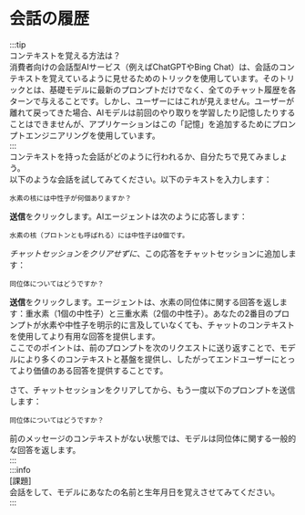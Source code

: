 # 会話の履歴  
:::tip  
コンテキストを覚える方法は？  
消費者向けの会話型AIサービス（例えばChatGPTやBing Chat）は、会話のコンテキストを覚えているように見せるためのトリックを使用しています。そのトリックとは、基礎モデルに最新のプロンプトだけでなく、全てのチャット履歴を各ターンで与えることです。しかし、ユーザーにはこれが見えません。ユーザーが離れて戻ってきた場合、AIモデルは前回のやり取りを学習したり記憶したりすることはできませんが、アプリケーションはこの「記憶」を追加するためにプロンプトエンジニアリングを使用しています。  
:::  
コンテキストを持った会話がどのように行われるか、自分たちで見てみましょう。  
以下のような会話を試してみてください。以下のテキストを入力します：  
```text title="ユーザープロンプトに入力:"  
水素の核には中性子が何個ありますか？  
```  
**送信**をクリックします。AIエージェントは次のように応答します：  
```text title="ユーザープロンプトに入力:"  
水素の核（プロトンとも呼ばれる）には中性子は0個です。  
```  
*チャットセッションをクリアせずに*、この応答をチャットセッションに追加します：  
```text title="ユーザープロンプトに入力:"  
同位体についてはどうですか？  
```  
**送信**をクリックします。エージェントは、水素の同位体に関する回答を返します：重水素（1個の中性子）と三重水素（2個の中性子）。あなたの2番目のプロンプトが水素や中性子を明示的に言及していなくても、チャットのコンテキストを使用してより有用な回答を提供します。  
ここでのポイントは、前のプロンプトを次のリクエストに送り返すことで、モデルにより多くのコンテキストと基盤を提供し、したがってエンドユーザーにとってより価値のある回答を提供することです。  
   
さて、チャットセッションをクリアしてから、もう一度以下のプロンプトを送信します：  
```text title="ユーザープロンプトに入力:"  
同位体についてはどうですか？  
```  
前のメッセージのコンテキストがない状態では、モデルは同位体に関する一般的な回答を返します。  
:::  
:::info  
[課題]  
会話をして、モデルにあなたの名前と生年月日を覚えさせてみてください。  
:::